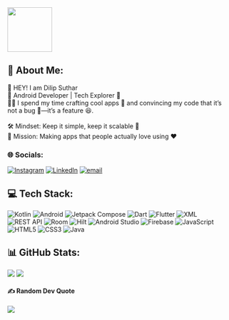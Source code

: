 <div align="left">
  <img height="100" src="https://media.giphy.com/media/M9gbBd9nbDrOTu1Mqx/giphy.gif"  />
</div>

## 💫 About Me:
👋 HEY! I am Dilip Suthar <br>📱 Android Developer | Tech Explorer 🚀<br>👨‍💻 I spend my time crafting cool apps 📱 and convincing my code that it’s not a bug 🐞—it’s a feature 😆.<br><br>🛠️ Mindset: Keep it simple, keep it scalable 🔄<br>🎯 Mission: Making apps that people actually love using ❤️

### 🌐 Socials:
[![Instagram](https://img.shields.io/badge/Instagram-%23E4405F.svg?logo=Instagram&logoColor=white)](https://instagram.com/memeusix) [![LinkedIn](https://img.shields.io/badge/LinkedIn-%230077B5.svg?logo=linkedin&logoColor=white)](https://linkedin.com/in/dilipsuthar264) [![email](https://img.shields.io/badge/Email-D14836?logo=gmail&logoColor=white)](mailto:dilipsuthar2643@gmail.com) 

## 💻 Tech Stack:

![Kotlin](https://img.shields.io/badge/kotlin-%237F52FF.svg?style=for-the-badge&logo=kotlin&logoColor=white)  ![Android](https://img.shields.io/badge/android-%2300DD77.svg?style=for-the-badge&logo=android&logoColor=white)  ![Jetpack Compose](https://img.shields.io/badge/Jetpack%20Compose-%2300ADD8.svg?style=for-the-badge&logo=jetpack-compose&logoColor=white)
![Dart](https://img.shields.io/badge/dart-%230175C2.svg?style=for-the-badge&logo=dart&logoColor=white)  ![Flutter](https://img.shields.io/badge/flutter-%2302569B.svg?style=for-the-badge&logo=flutter&logoColor=white)  ![XML](https://img.shields.io/badge/xml-%23FF6600.svg?style=for-the-badge&logo=xml&logoColor=white) 
![REST API](https://img.shields.io/badge/REST%20API-%23000000.svg?style=for-the-badge&logo=postman&logoColor=white)  ![Room](https://img.shields.io/badge/room-%23FF6F00.svg?style=for-the-badge&logo=sqlite&logoColor=white)  ![Hilt](https://img.shields.io/badge/hilt-%23007ACC.svg?style=for-the-badge&logo=dagger&logoColor=white) 
![Android Studio](https://img.shields.io/badge/android%20studio-%233DDC84.svg?style=for-the-badge&logo=android-studio&logoColor=white)  ![Firebase](https://img.shields.io/badge/firebase-%23FFCA28.svg?style=for-the-badge&logo=firebase&logoColor=white)  ![JavaScript](https://img.shields.io/badge/javascript-%23F7DF1E.svg?style=for-the-badge&logo=javascript&logoColor=black)  ![HTML5](https://img.shields.io/badge/html5-%23E34F26.svg?style=for-the-badge&logo=html5&logoColor=white)  ![CSS3](https://img.shields.io/badge/css3-%231572B6.svg?style=for-the-badge&logo=css3&logoColor=white)  ![Java](https://img.shields.io/badge/java-%23ED8B00.svg?style=for-the-badge&logo=openjdk&logoColor=white)  


## 📊 GitHub Stats:
![](https://github-readme-stats.vercel.app/api?username=dilipsuthar264&theme=dark&hide_border=false&include_all_commits=true&count_private=true)
![](https://github-readme-stats.vercel.app/api/top-langs/?username=dilipsuthar264&theme=dark&hide_border=false&include_all_commits=true&count_private=true&layout=compact)

#### ✍️ Random Dev Quote
![](https://quotes-github-readme.vercel.app/api?type=horizontal&theme=light)

<!-- Proudly created with GPRM ( https://gprm.itsvg.in ) -->
